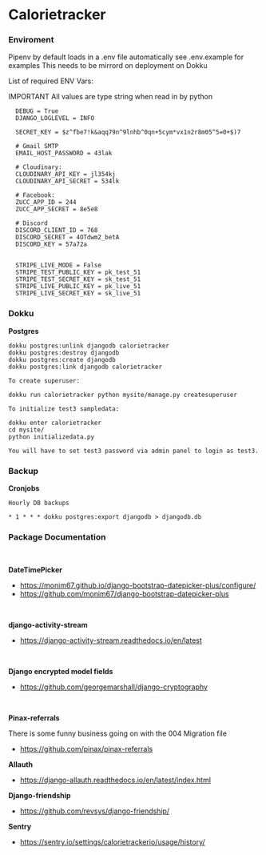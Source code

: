 # Calorietracker


### Enviroment

  Pipenv by default loads in a .env file automatically see .env.example for examples
  This needs to be mirrord on deployment on Dokku

  List of required ENV Vars:

  IMPORTANT All values are type string when read in by python

      DEBUG = True
      DJANGO_LOGLEVEL = INFO

      SECRET_KEY = $z^fbe7!k&aqq79n^9lnhb^0qn+5cym*vx1n2r8m05^5=0+$)7

      # Gmail SMTP
      EMAIL_HOST_PASSWORD = 43lak

      # Cloudinary:
      CLOUDINARY_API_KEY = jl354kj
      CLOUDINARY_API_SECRET = 534lk

      # Facebook:
      ZUCC_APP_ID = 244
      ZUCC_APP_SECRET = 8e5e8

      # Discord
      DISCORD_CLIENT_ID = 768
      DISCORD_SECRET = 4OTdwm2_betA
      DISCORD_KEY = 57a72a


      STRIPE_LIVE_MODE = False
      STRIPE_TEST_PUBLIC_KEY = pk_test_51
      STRIPE_TEST_SECRET_KEY = sk_test_51
      STRIPE_LIVE_PUBLIC_KEY = pk_live_51
      STRIPE_LIVE_SECRET_KEY = sk_live_51



### Dokku

**Postgres**

    dokku postgres:unlink djangodb calorietracker
    dokku postgres:destroy djangodb
    dokku postgres:create djangodb
    dokku postgres:link djangodb calorietracker

    To create superuser:

    dokku run calorietracker python mysite/manage.py createsuperuser

    To initialize test3 sampledata:

    dokku enter calorietracker
    cd mysite/
    python initializedata.py

    You will have to set test3 password via admin panel to login as test3.


### Backup

**Cronjobs**

    Hourly DB backups

    * 1 * * * dokku postgres:export djangodb > djangodb.db



### Package Documentation

<br>


  **DateTimePicker**  

  - https://monim67.github.io/django-bootstrap-datepicker-plus/configure/
  - https://github.com/monim67/django-bootstrap-datepicker-plus

<br>

**django-activity-stream**

  - https://django-activity-stream.readthedocs.io/en/latest

<br>

**Django encrypted model fields**

 - https://github.com/georgemarshall/django-cryptography


<br>

**Pinax-referrals**


  There is some funny business going on with the 004 Migration file

- https://github.com/pinax/pinax-referrals

**Allauth**

- https://django-allauth.readthedocs.io/en/latest/index.html

**Django-friendship**

- https://github.com/revsys/django-friendship/

**Sentry**
- https://sentry.io/settings/calorietrackerio/usage/history/
